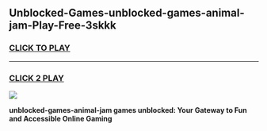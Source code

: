 
## Unblocked-Games-unblocked-games-animal-jam-Play-Free-3skkk
<h3>
<a href="https://premium76.site?title=unblocked-games-animal-jam&ref=17A">CLICK TO PLAY</a></h3>
<hr>

<h3>
<a href="https://premium76.site?title=unblocked-games-animal-jam&ref=17A">CLICK 2 PLAY</a>
  
</h3>

<a href="https://premium76.site?title=unblocked-games-animal-jam&ref=17A"><img src="https://clearcache.store/games.png"></a>


**unblocked-games-animal-jam games unblocked: Your Gateway to Fun and Accessible Online Gaming**

